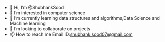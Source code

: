 - 👋 Hi, I’m @ShubhankSood
- 👀 I’m interested in computer science 
- 🌱 I’m currently learning data structures and algorithms,Data Science and Machine learning 
- 💞️ I’m looking to collaborate on projects 
- 📫 How to reach me Email ID:shubhank.sood07@gmail.com

<!---
ShubhankSood/ShubhankSood is a ✨ special ✨ repository because its `README.md` (this file) appears on your GitHub profile.
You can click the Preview link to take a look at your changes.
--->
